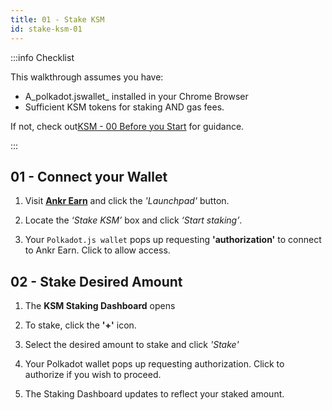 ```yaml
---
title: 01 - Stake KSM
id: stake-ksm-01
---
```


:::info Checklist

This walkthrough assumes you have:
- A_polkadot.jswallet_ installed in your Chrome Browser
- Sufficient KSM tokens for staking AND gas fees.

If not, check out[KSM - 00 Before you Start](ksm-staking-00.md) for guidance.

:::

## 01 - Connect your Wallet

1. Visit  [**Ankr Earn**](https://stakefi.ankr.com/) and click the *'Launchpad'* button.

2. Locate the *‘Stake KSM’* box and click *‘Start staking’*.

3. Your ```Polkadot.js wallet``` pops up requesting **'authorization'** to connect to Ankr Earn.
Click to allow access.

## 02 - Stake Desired Amount

1. The **KSM Staking Dashboard** opens

2. To stake, click the **'+'** icon.

3. Select the desired amount to stake and click *'Stake'*

4. Your Polkadot wallet pops up requesting authorization. Click to authorize if you wish to proceed.

5. The Staking Dashboard updates to reflect your staked amount.